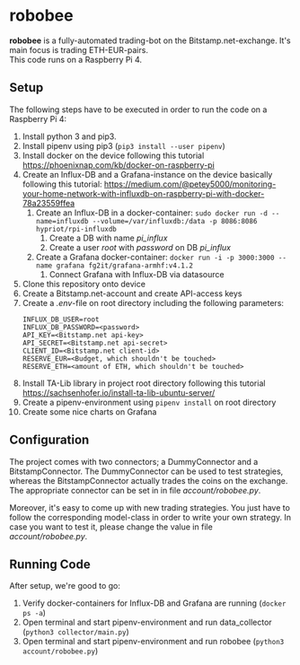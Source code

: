 # robobee
**robobee** is a fully-automated trading-bot on the Bitstamp.net-exchange. It's main focus is trading ETH-EUR-pairs. <br />
This code runs on a Raspberry Pi 4.

## Setup
The following steps have to be executed in order to run the code on a Raspberry Pi 4:
1. Install python 3 and pip3.
2. Install pipenv using pip3 (`pip3 install --user pipenv`)
3. Install docker on the device following this tutorial https://phoenixnap.com/kb/docker-on-raspberry-pi
4. Create an Influx-DB and a Grafana-instance on the device basically following this tutorial: https://medium.com/@petey5000/monitoring-your-home-network-with-influxdb-on-raspberry-pi-with-docker-78a23559ffea
   1. Create an Influx-DB in a docker-container: `sudo docker run -d --name=influxdb --volume=/var/influxdb:/data -p 8086:8086 hypriot/rpi-influxdb`
      1. Create a DB with name *pi_influx*
      2. Create a user *root* with *password* on DB *pi_influx*
   2. Create a Grafana docker-container: `docker run -i -p 3000:3000 --name grafana fg2it/grafana-armhf:v4.1.2`
      1. Connect Grafana with Influx-DB via datasource
5. Clone this repository onto device
6. Create a Bitstamp.net-account and create API-access keys
7. Create a *.env*-file on root directory including the following parameters:
   ```
   INFLUX_DB_USER=root
   INFLUX_DB_PASSWORD=<password>
   API_KEY=<Bitstamp.net api-key>
   API_SECRET=<Bitstamp.net api-secret>
   CLIENT_ID=<Bitstamp.net client-id>
   RESERVE_EUR=<Budget, which shouldn't be touched>
   RESERVE_ETH=<amount of ETH, which shouldn't be touched>
   ```
8. Install TA-Lib library in project root directory following this tutorial https://sachsenhofer.io/install-ta-lib-ubuntu-server/
9. Create a pipenv-environment using `pipenv install` on root directory
10. Create some nice charts on Grafana


## Configuration
The project comes with two connectors; a DummyConnector and a BitstampConnector. The DummyConnector can be used to test strategies, whereas the BitstampConnector actually trades the coins on the exchange. The appropriate connector can be set in in file *account/robobee.py*.

Moreover, it's easy to come up with new trading strategies. You just have to follow the corresponding model-class in order to write your own strategy. In case you want to test it, please change the value in file *account/robobee.py*.

## Running Code
After setup, we're good to go: 
1. Verify docker-containers for Influx-DB and Grafana are running (`docker ps -a`)
2. Open terminal and start pipenv-environment and run data_collector (`python3 collector/main.py`)
3. Open terminal and start pipenv-environment and run robobee (`python3 account/robobee.py`)




